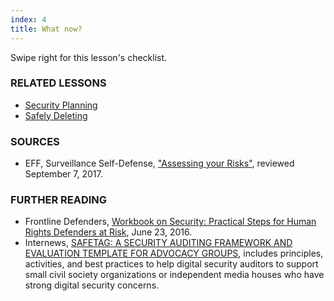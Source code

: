 ```yaml
---
index: 4
title: What now?
---
```

Swipe right for this lesson's checklist.

### RELATED LESSONS

*   [Security Planning](umbrella://lesson/security-planning)
*   [Safely Deleting](umbrella://lesson/safely-deleting)

### SOURCES

*   EFF, Surveillance Self-Defense, ["Assessing your Risks"](https://ssd.eff.org/en/module/assessing-your-risks), reviewed September 7, 2017.

### FURTHER READING

*   Frontline Defenders, [Workbook on Security: Practical Steps for Human Rights Defenders at Risk](https://www.frontlinedefenders.org/en/resource-publication/workbook-security-practical-steps-human-rights-defenders-risk),  June 23, 2016.
*   Internews, [SAFETAG: A SECURITY AUDITING FRAMEWORK AND EVALUATION TEMPLATE FOR ADVOCACY GROUPS](https://safetag.org/guide/), includes principles, activities, and best practices to help digital security auditors to support small civil society organizations or independent media houses who have strong digital security concerns.